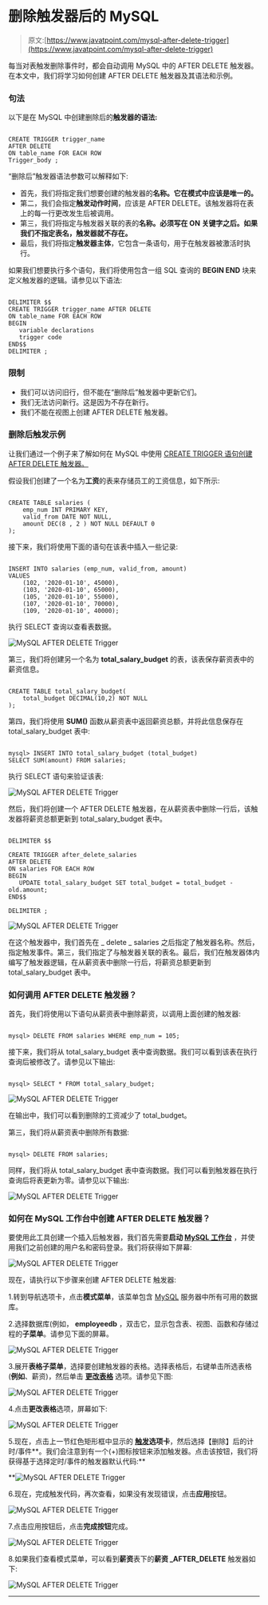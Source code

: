 # 删除触发器后的 MySQL

> 原文:[https://www.javatpoint.com/mysql-after-delete-trigger](https://www.javatpoint.com/mysql-after-delete-trigger)

每当对表触发删除事件时，都会自动调用 MySQL 中的 AFTER DELETE 触发器。在本文中，我们将学习如何创建 AFTER DELETE 触发器及其语法和示例。

### 句法

以下是在 MySQL 中创建删除后的**触发器的语法:**

```

CREATE TRIGGER trigger_name 
AFTER DELETE
ON table_name FOR EACH ROW
Trigger_body ;

```

“删除后”触发器语法参数可以解释如下:

*   首先，我们将指定我们想要创建的触发器的**名称。它在模式中应该是唯一的。**
*   第二，我们会指定**触发动作时间**，应该是 AFTER DELETE。该触发器将在表上的每一行更改发生后被调用。
*   第三，我们将指定与触发器关联的表的**名称。必须写在 ON 关键字之后。如果我们不指定表名，触发器就不存在。**
*   最后，我们将指定**触发器主体**，它包含一条语句，用于在触发器被激活时执行。

如果我们想要执行多个语句，我们将使用包含一组 SQL 查询的 **BEGIN END** 块来定义触发器的逻辑。请参见以下语法:

```

DELIMITER $$ 
CREATE TRIGGER trigger_name AFTER DELETE
ON table_name FOR EACH ROW
BEGIN
   variable declarations
   trigger code
END$$
DELIMITER ;

```

### 限制

*   我们可以访问旧行，但不能在“删除后”触发器中更新它们。
*   我们无法访问新行。这是因为不存在新行。
*   我们不能在视图上创建 AFTER DELETE 触发器。

### 删除后触发示例

让我们通过一个例子来了解如何在 MySQL 中使用 [CREATE TRIGGER 语句创建 AFTER DELETE 触发器。](mysql-create-trigger)

假设我们创建了一个名为**工资**的表来存储员工的工资信息，如下所示:

```

CREATE TABLE salaries (
    emp_num INT PRIMARY KEY,
    valid_from DATE NOT NULL,
    amount DEC(8 , 2 ) NOT NULL DEFAULT 0
);

```

接下来，我们将使用下面的语句在该表中插入一些记录:

```

INSERT INTO salaries (emp_num, valid_from, amount)
VALUES
    (102, '2020-01-10', 45000),
    (103, '2020-01-10', 65000),
    (105, '2020-01-10', 55000),
    (107, '2020-01-10', 70000),
    (109, '2020-01-10', 40000);

```

执行 SELECT 查询以查看表数据。

![MySQL AFTER DELETE Trigger](../Images/d0425f06fcd83130d3a36626eb490f4a.png)

第三，我们将创建另一个名为 **total_salary_budget** 的表，该表保存薪资表中的薪资信息。

```

CREATE TABLE total_salary_budget(
    total_budget DECIMAL(10,2) NOT NULL
);

```

第四，我们将使用 **SUM()** 函数从薪资表中返回薪资总额，并将此信息保存在 total_salary_budget 表中:

```

mysql> INSERT INTO total_salary_budget (total_budget)
SELECT SUM(amount) FROM salaries;

```

执行 SELECT 语句来验证该表:

![MySQL AFTER DELETE Trigger](../Images/18ecb51b4abcf95c21b6464b1c4aa916.png)

然后，我们将创建一个 AFTER DELETE 触发器，在从薪资表中删除一行后，该触发器将薪资总额更新到 total_salary_budget 表中。

```

DELIMITER $$

CREATE TRIGGER after_delete_salaries
AFTER DELETE
ON salaries FOR EACH ROW
BEGIN
   UPDATE total_salary_budget SET total_budget = total_budget - old.amount;
END$$ 

DELIMITER ;

```

![MySQL AFTER DELETE Trigger](../Images/fa80e881d15b9369cc9f93a0083b94c1.png)

在这个触发器中，我们首先在 _ delete _ salaries 之后指定了触发器名称。然后，指定触发事件。第三，我们指定了与触发器关联的表名。最后，我们在触发器体内编写了触发器逻辑，在从薪资表中删除一行后，将薪资总额更新到 total_salary_budget 表中。

### 如何调用 AFTER DELETE 触发器？

首先，我们将使用以下语句从薪资表中删除薪资，以调用上面创建的触发器:

```

mysql> DELETE FROM salaries WHERE emp_num = 105;

```

接下来，我们将从 total_salary_budget 表中查询数据。我们可以看到该表在执行查询后被修改了。请参见以下输出:

```

mysql> SELECT * FROM total_salary_budget;

```

![MySQL AFTER DELETE Trigger](../Images/04556403dddb24dcb8f15cac937815eb.png)

在输出中，我们可以看到删除的工资减少了 total_budget。

第三，我们将从薪资表中删除所有数据:

```

mysql> DELETE FROM salaries;

```

同样，我们将从 total_salary_budget 表中查询数据。我们可以看到触发器在执行查询后将表更新为零。请参见以下输出:

![MySQL AFTER DELETE Trigger](../Images/ba1573ec8353f2a9561c3a91ac2cb30d.png)

### 如何在 MySQL 工作台中创建 AFTER DELETE 触发器？

要使用此工具创建一个插入后触发器，我们首先需要**启动 [MySQL 工作台](https://www.javatpoint.com/mysql-workbench)** ，并使用我们之前创建的用户名和密码登录。我们将获得如下屏幕:

![MySQL AFTER DELETE Trigger](../Images/49bbb9281a623fc3e55aa4606e5b5228.png)

现在，请执行以下步骤来创建 AFTER DELETE 触发器:

1.转到导航选项卡，点击**模式菜单**，该菜单包含 [MySQL](https://www.javatpoint.com/mysql-tutorial) 服务器中所有可用的数据库。

2.选择数据库(例如， **employeedb** ，双击它，显示包含表、视图、函数和存储过程的**子菜单**。请参见下面的屏幕。

![MySQL AFTER DELETE Trigger](../Images/380b55b2bf868a8d3799deb4f082f432.png)

3.展开**表格子菜单**，选择要创建触发器的表格。选择表格后，右键单击所选表格(**例如**、薪资)，然后单击 **[更改表格](https://www.javatpoint.com/mysql-alter-table)** 选项。请参见下图:

![MySQL AFTER DELETE Trigger](../Images/ba338b13db2a511434fab566e08ed8be.png)

4.点击**更改表格**选项，屏幕如下:

![MySQL AFTER DELETE Trigger](../Images/ec0d4e76003bde48190a0e4b1cc78198.png)

5.现在，点击上一节红色矩形框中显示的 **[触发](https://www.javatpoint.com/mysql-trigger)选项卡**，然后选择【删除】后的计时/事件**。我们会注意到有一个(+)图标按钮来添加触发器。点击该按钮，我们将获得基于选择定时/事件的触发器默认代码:**

**![MySQL AFTER DELETE Trigger](../Images/64245a9dbfda96ad5268507bdab34255.png)

6.现在，完成触发代码，再次查看，如果没有发现错误，点击**应用**按钮。

![MySQL AFTER DELETE Trigger](../Images/1a6ed577024e2cea04651854a51fab4f.png)

7.点击应用按钮后，点击**完成按钮**完成。

![MySQL AFTER DELETE Trigger](../Images/5796d2bc248bb3b173562679d9da5777.png)

8.如果我们查看模式菜单，可以看到**薪资**表下的**薪资 _AFTER_DELETE** 触发器如下:

![MySQL AFTER DELETE Trigger](../Images/cac7775d93802035b2e5bb0fa950fe36.png)

* * ***